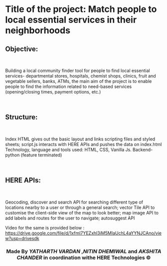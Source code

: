 <h1>Title of the project: Match people to local essential services in their neighborhoods </h1>
<h2>Objective:</h2> <br><p>Building a local community finder tool for people to find local essential services- departmental stores, hospitals, chemist shops, clinics, fruit and vegetable sellers, banks, ATMs, the main aim of the project is to enable people to find the information related to need-based services (opening/closing times, payment options, etc.)</p><br>
<h2>Structure:</h2><br> <p>Index HTML gives out the basic layout and links scripting files and styled sheets; script.js interacts with HERE APIs and pushes the data on index.html
Technology, language and tools used: HTML, CSS, Vanilla Js. Backend- python (feature terminated)</p><br>
<h2>HERE APIs:</h2> <br><p>Geocoding, discover and search API for searching different type of locations nearby to a user or through a general search; vector Tile API to customise the client-side view of the map to look better; map image API to add labels and routes for the user to navigate; autosuggest API</p>

Video for the same is provided below :
https://drive.google.com/file/d/1xfmI7YEZxhl3iM5MIaUchL4aYYNJCAno/view?usp=drivesdk

<h3 style="text-align:center">Made By <i>YATHARTH VARDAN</i> ,<i>NITIN DHEMIWAL</i> and <i>AKSHITA CHANDER</i> in coordination withe HERE Technologies &copy;</h3> 
